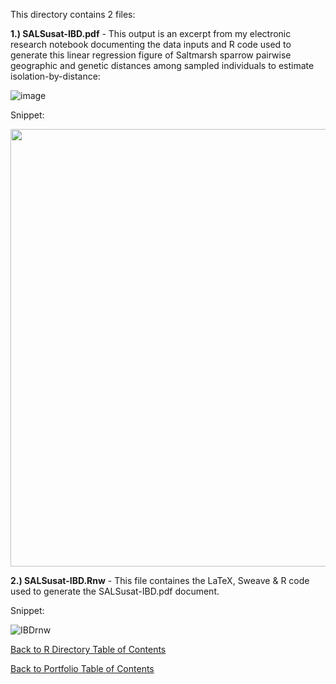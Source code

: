 This directory contains 2 files:

**1.) SALSusat-IBD.pdf** - This output is an excerpt from my electronic research notebook documenting the data inputs and R code used to generate this linear regression figure of Saltmarsh sparrow pairwise geographic and genetic distances among sampled individuals to estimate isolation-by-distance:

![image](https://github.com/LEFenderson/Portfolio/assets/49617364/9678938f-7573-4f90-bdc5-39207c7fc2c3)

Snippet:

<img src="https://github.com/LEFenderson/Portfolio/assets/49617364/9f6783e2-cf2c-412a-8256-5db855eef185" width="700">

**2.) SALSusat-IBD.Rnw** - This file containes the LaTeX, Sweave & R code used to generate the SALSusat-IBD.pdf document.

Snippet:

![IBDrnw](https://github.com/LEFenderson/Portfolio/assets/49617364/8e37395c-01d1-4b9d-bffb-65734b19b7d5)

[Back to R Directory Table of Contents](https://github.com/LEFenderson/Portfolio/tree/main/R#r-directory)

[Back to Portfolio Table of Contents](https://github.com/LEFenderson/Portfolio/blob/main/README.md#portfolio)
